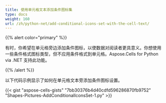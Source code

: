 ```yaml
---
title: 使用单元格文本添加条件图标集
type: docs
weight: 160
url: /zh/python-net/add-conditional-icons-set-with-the-cell-text/
---
```


{{% alert color="primary" %}} 

有时，你希望在单元格旁边添加条件图标，以使数据对阅读者更具意义。你想使用一些条件格式图标类型，但不应用条件格式到单元格。Aspose.Cells for Python via .NET 支持此功能。

{{% /alert %}} 

以下代码示例显示了如何在单元格文本旁添加条件图标设置。



{{< gist "aspose-cells-gists" "7bb30376b4d40cdfd596286870fb9752" "Shapes-Pictures-AddConditionalIconsSet-1.py" >}}
